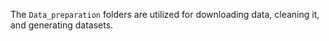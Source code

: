 The <code>Data_preparation</code> folders are utilized for downloading data, cleaning it, and generating datasets.

